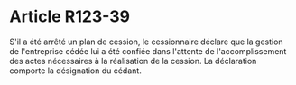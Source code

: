 # Article R123-39

S'il a été arrêté un plan de cession, le cessionnaire déclare que la gestion de l'entreprise cédée lui a été confiée dans l'attente de l'accomplissement des actes nécessaires à la réalisation de la cession. La déclaration comporte la désignation du cédant.